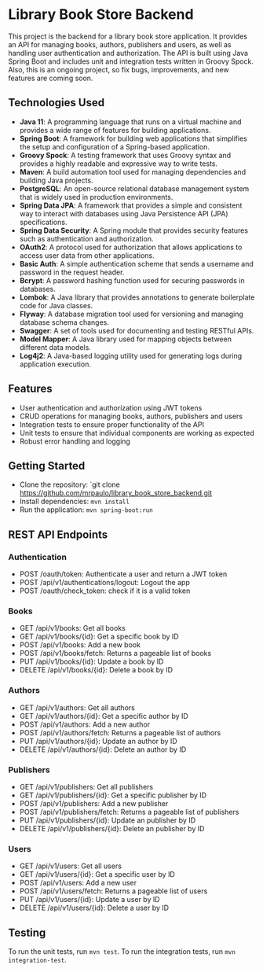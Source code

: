 # Library Book Store Backend
This project is the backend for a library book store application. It provides an API for managing books, authors, publishers and users, as well as handling user authentication and authorization. The API is built using Java Spring Boot and includes unit and integration tests written in Groovy Spock.
Also, this is an ongoing project, so fix bugs, improvements, and new features are coming soon.
## Technologies Used
- **Java 11**: A programming language that runs on a virtual machine and provides a wide range of features for building applications.
- **Spring Boot**: A framework for building web applications that simplifies the setup and configuration of a Spring-based application.
- **Groovy Spock**: A testing framework that uses Groovy syntax and provides a highly readable and expressive way to write tests.
- **Maven**: A build automation tool used for managing dependencies and building Java projects.
- **PostgreSQL**: An open-source relational database management system that is widely used in production environments.
- **Spring Data JPA**: A framework that provides a simple and consistent way to interact with databases using Java Persistence API (JPA) specifications.
- **Spring Data Security**: A Spring module that provides security features such as authentication and authorization.
- **OAuth2**: A protocol used for authorization that allows applications to access user data from other applications.
- **Basic Auth**: A simple authentication scheme that sends a username and password in the request header.
- **Bcrypt**: A password hashing function used for securing passwords in databases.
- **Lombok**: A Java library that provides annotations to generate boilerplate code for Java classes.
- **Flyway**: A database migration tool used for versioning and managing database schema changes.
- **Swagger**: A set of tools used for documenting and testing RESTful APIs.
- **Model Mapper**: A Java library used for mapping objects between different data models.
- **Log4j2**: A Java-based logging utility used for generating logs during application execution.

## Features
- User authentication and authorization using JWT tokens
- CRUD operations for managing books, authors, publishers and users
- Integration tests to ensure proper functionality of the API
- Unit tests to ensure that individual components are working as expected
- Robust error handling and logging

## Getting Started
- Clone the repository: `git clone https://github.com/mrpaulo/library_book_store_backend.git
- Install dependencies:  `mvn install`
- Run the application: `mvn spring-boot:run`


## REST API Endpoints

### Authentication
- POST /oauth/token: Authenticate a user and return a JWT token
- POST /api/v1/authentications/logout: Logout the app
- POST /oauth/check_token: check if it is a valid token
### Books
- GET /api/v1/books: Get all books
- GET /api/v1/books/{id}: Get a specific book by ID
- POST /api/v1/books: Add a new book
- POST /api/v1/books/fetch: Returns a pageable list of books
- PUT /api/v1/books/{id}: Update a book by ID
- DELETE /api/v1/books/{id}: Delete a book by ID
### Authors
- GET /api/v1/authors: Get all authors
- GET /api/v1/authors/{id}: Get a specific author by ID
- POST /api/v1/authors: Add a new author
- POST /api/v1/authors/fetch: Returns a pageable list of authors
- PUT /api/v1/authors/{id}: Update an author by ID
- DELETE /api/v1/authors/{id}: Delete an author by ID
### Publishers
- GET /api/v1/publishers: Get all publishers
- GET /api/v1/publishers/{id}: Get a specific publisher by ID
- POST /api/v1/publishers: Add a new publisher
- POST /api/v1/publishers/fetch: Returns a pageable list of publishers
- PUT /api/v1/publishers/{id}: Update an publisher by ID
- DELETE /api/v1/publishers/{id}: Delete an publisher by ID
### Users
- GET /api/v1/users: Get all users
- GET /api/v1/users/{id}: Get a specific user by ID
- POST /api/v1/users: Add a new user
- POST /api/v1/users/fetch: Returns a pageable list of users
- PUT /api/v1/users/{id}: Update a user by ID
- DELETE /api/v1/users/{id}: Delete a user by ID

## Testing
To run the unit tests, run `mvn test`. To run the integration tests, run `mvn integration-test`.
